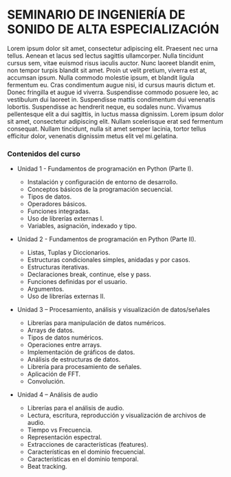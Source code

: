# SEMINARIO DE INGENIERÍA DE SONIDO DE ALTA ESPECIALIZACIÓN

Lorem ipsum dolor sit amet, consectetur adipiscing elit. Praesent nec urna tellus. Aenean et lacus sed lectus sagittis ullamcorper. Nulla tincidunt cursus sem, vitae euismod risus iaculis auctor. Nunc laoreet blandit enim, non tempor turpis blandit sit amet. Proin ut velit pretium, viverra est at, accumsan ipsum. Nulla commodo molestie ipsum, et blandit ligula fermentum eu. Cras condimentum augue nisi, id cursus mauris dictum et. Donec fringilla et augue id viverra. Suspendisse commodo posuere leo, ac vestibulum dui laoreet in. Suspendisse mattis condimentum dui venenatis lobortis. Suspendisse ac hendrerit neque, eu sodales nunc. Vivamus pellentesque elit a dui sagittis, in luctus massa dignissim. Lorem ipsum dolor sit amet, consectetur adipiscing elit. Nullam scelerisque erat sed fermentum consequat. Nullam tincidunt, nulla sit amet semper lacinia, tortor tellus efficitur dolor, venenatis dignissim metus elit vel mi.gelatina.

### Contenidos del curso

* Unidad 1 - Fundamentos de programación en Python (Parte I).
  * Instalación y configuración de entorno de desarrollo.
  * Conceptos básicos de la programación secuencial.
  * Tipos de datos.
  * Operadores básicos.
  * Funciones integradas.
  * Uso de librerías externas I.
  * Variables, asignación, indexado y tipo.
  
* Unidad 2 - Fundamentos de programación en Python (Parte II).  
  * Listas, Tuplas y Diccionarios.
  * Estructuras condicionales simples, anidadas y por casos.
  * Estructuras iterativas.
  * Declaraciones break, continue, else y pass.
  * Funciones definidas por el usuario.
  * Argumentos.
  * Uso de librerías externas II.
  
* Unidad 3 – Procesamiento, análisis y visualización de datos/señales
  * Librerías para manipulación de datos numéricos. 
  * Arrays de datos.
  * Tipos de datos numéricos.
  * Operaciones entre arrays.
  * Implementación de gráficos de datos.
  * Análisis de estructuras de datos.
  * Librería para procesamiento de señales.
  * Aplicación de FFT.
  * Convolución.

* Unidad 4 – Análisis de audio
  * Librerías para el análisis de audio.
  * Lectura, escritura, reproducción y visualización de archivos de audio.
  * Tiempo vs Frecuencia.
  * Representación espectral.
  * Extracciones de características (features).
  * Características en el dominio frecuencial.
  * Características en el dominio temporal.
  * Beat tracking.

